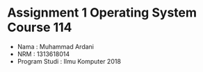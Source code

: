 # Assignment 1 Operating System Course 114
- Nama          : Muhammad Ardani
- NRM           : 1313618014
- Program Studi : Ilmu Komputer 2018